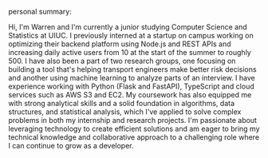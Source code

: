 
personal summary:

Hi, I'm Warren and I'm currently a junior studying Computer Science and Statistics at UIUC. I previously interned at a startup on campus working on optimizing their backend platform using Node.js and REST APIs and increasing daily active users from 10 at the start of the summer to roughly 500. I have also been a part of two research groups, one focusing on building a tool that's helping transport engineers make better risk decisions and another using machine learning to analyze parts of an interview. I have experience working with Python (Flask and FastAPI), TypeScript and cloud services such as AWS S3 and EC2. My coursework has also equipped me with strong analytical skills and a solid foundation in algorithms, data structures, and statistical analysis, which I've applied to solve complex problems in both my internship and research projects. I'm passionate about leveraging technology to create efficient solutions and am eager to bring my technical knowledge and collaborative approach to a challenging role where I can continue to grow as a developer.